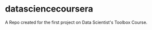 datasciencecoursera
===================

A Repo created for the first project on Data Scientist's Toolbox Course.
